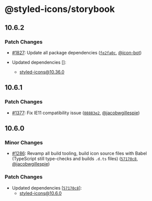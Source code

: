 # @styled-icons/storybook

## 10.6.2

### Patch Changes

- [#1827](https://github.com/styled-icons/styled-icons/pull/1827): Update all package dependencies ([`fe2fa0c`](https://github.com/styled-icons/styled-icons/commit/fe2fa0cb27534e6b60e855ecd64284178188bb8e), [@icon-bot](https://github.com/icon-bot))

- Updated dependencies []:
  - styled-icons@10.36.0

## 10.6.1

### Patch Changes

- [#1377](https://github.com/styled-icons/styled-icons/pull/1377): Fix IE11 compatibility issue ([`08883e2`](https://github.com/styled-icons/styled-icons/commit/08883e2dc7b3799c0bcca790ac85b6aa5f1d8af3), [@jacobwgillespie](https://github.com/jacobwgillespie))

## 10.6.0

### Minor Changes

- [#1286](https://github.com/styled-icons/styled-icons/pull/1286): Revamp all build tooling, build icon source files with Babel (TypeScript still type-checks and builds `.d.ts` files) ([`57170c8`](https://github.com/styled-icons/styled-icons/commit/57170c86283d1ddbe541c6124f06b6a7f227b45b), [@jacobwgillespie](https://github.com/jacobwgillespie))

### Patch Changes

- Updated dependencies [[`57170c8`](https://github.com/styled-icons/styled-icons/commit/57170c86283d1ddbe541c6124f06b6a7f227b45b)]:
  - styled-icons@10.6.0
